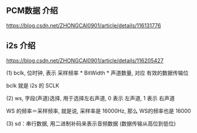 ## PCM数据 介绍

https://blog.csdn.net/ZHONGCAI0901/article/details/116131776

## i2s 介绍

https://blog.csdn.net/ZHONGCAI0901/article/details/116205427

(1) bclk, 位时钟, 表示 采样频率 * BitWidth * 声道数量, 对应 有效的数据传输位

bclk 就是 i2s 的 SCLK

(2) ws, 字段(声道)选择, 用于选择左右声道, 0 表示 左声道, 1 表示 右声道

WS 的频率＝采样频率, 就是说, 采样率是 16000Hz, 那么 WS的频率也是 16000

(3) sd：串行数据, 用二进制补码来表示音频数据 (数据传输从高位到低位)
